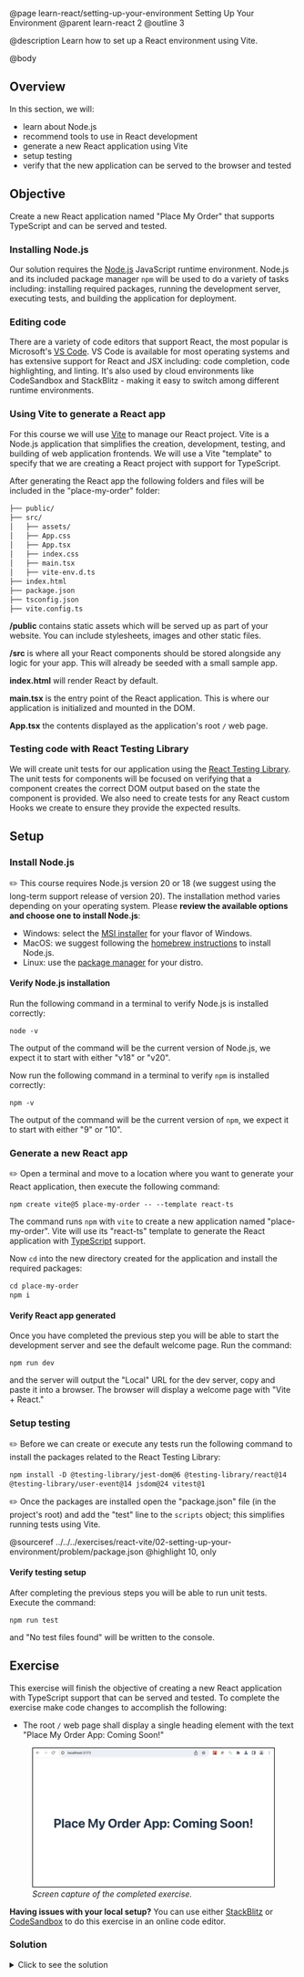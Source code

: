 @page learn-react/setting-up-your-environment Setting Up Your Environment
@parent learn-react 2
@outline 3

@description Learn how to set up a React environment using Vite.

@body

## Overview

In this section, we will:

- learn about Node.js
- recommend tools to use in React development
- generate a new React application using Vite
- setup testing
- verify that the new application can be served to the browser and tested

## Objective

Create a new React application named "Place My Order" that supports TypeScript
and can be served and tested.

### Installing Node.js

Our solution requires the [Node.js](https://nodejs.org/) JavaScript runtime
environment. Node.js and its included package manager `npm` will be used to do a
variety of tasks including: installing required packages, running the
development server, executing tests, and building the application for
deployment.

### Editing code

There are a variety of code editors that support React, the most popular is
Microsoft's [VS Code](https://code.visualstudio.com/). VS Code is available for
most operating systems and has extensive support for React and JSX including:
code completion, code highlighting, and linting. It's also used by cloud
environments like CodeSandbox and StackBlitz - making it easy to switch among
different runtime environments.

### Using Vite to generate a React app

For this course we will use [Vite](https://vitejs.dev) to manage our React
project. Vite is a Node.js application that simplifies the creation,
development, testing, and building of web application frontends. We will use a
Vite "template" to specify that we are creating a React project with support for
TypeScript.

After generating the React app the following folders and files will be included
in the "place-my-order" folder:

```code
├── public/
├── src/
│   ├── assets/
│   ├── App.css
│   ├── App.tsx
│   ├── index.css
│   ├── main.tsx
│   ├── vite-env.d.ts
├── index.html
├── package.json
├── tsconfig.json
├── vite.config.ts
```

**/public** contains static assets which will be served up as part of your
website. You can include stylesheets, images and other static files.

**/src** is where all your React components should be stored alongside any logic
for your app. This will already be seeded with a small sample app.

**index.html** will render React by default.

**main.tsx** is the entry point of the React application. This is where our
application is initialized and mounted in the DOM.

**App.tsx** the contents displayed as the application's root `/` web page.

### Testing code with React Testing Library

We will create unit tests for our application using the [React Testing
Library](https://testing-library.com/docs/react-testing-library/intro/). The
unit tests for components will be focused on verifying that a component creates
the correct DOM output based on the state the component is provided. We also
need to create tests for any React custom Hooks we create to ensure they provide
the expected results.

## Setup

### Install Node.js

✏️ This course requires Node.js version 20 or 18 (we suggest using the long-term
support release of version 20). The installation method varies depending on your
operating system. Please **review the available options and choose one to
install Node.js**:

- Windows: select the [MSI installer](https://nodejs.org/en/download) for your
  flavor of Windows.
- MacOS: we suggest following the [homebrew
  instructions](https://nodejs.org/en/download/package-manager#macos) to install
  Node.js.
- Linux: use the [package
  manager](https://nodejs.org/en/download/package-manager#installing-nodejs-via-package-manager)
  for your distro.

#### Verify Node.js installation

Run the following command in a terminal to verify Node.js is installed correctly:

```shell
node -v
```

The output of the command will be the current version of Node.js, we expect it
to start with either "v18" or "v20".

Now run the following command in a terminal to verify `npm` is installed correctly:

```shell
npm -v
```

The output of the command will be the current version of `npm`, we expect it
to start with either "9" or "10".

### Generate a new React app

✏️ Open a terminal and move to a location where you want to generate your React
application, then execute the following command:

```shell
npm create vite@5 place-my-order -- --template react-ts
```

The command runs `npm` with `vite` to create a new application named
"place-my-order". Vite will use its "react-ts" template to generate the React
application with [TypeScript](https://www.typescriptlang.org/) support.

Now `cd` into the new directory created for the application and install the
required packages:

```shell
cd place-my-order
npm i
```

#### Verify React app generated

Once you have completed the previous step you will be able to start the
development server and see the default welcome page. Run the command:

```shell
npm run dev
```

and the server will output the "Local" URL for the dev server, copy and paste it
into a browser. The browser will display a welcome page with "Vite + React."

### Setup testing

✏️ Before we can create or execute any tests run the following command to
install the packages related to the React Testing Library:

```shell
npm install -D @testing-library/jest-dom@6 @testing-library/react@14 @testing-library/user-event@14 jsdom@24 vitest@1
```

✏️ Once the packages are installed open the "package.json" file (in the
project's root) and add the "test" line to the `scripts` object; this simplifies
running tests using Vite.

@sourceref ../../../exercises/react-vite/02-setting-up-your-environment/problem/package.json
@highlight 10, only

#### Verify testing setup

After completing the previous steps you will be able to run unit tests.
Execute the command:

```shell
npm run test
```

and "No test files found" will be written to the console.

## Exercise

This exercise will finish the objective of creating a new React application with
TypeScript support that can be served and tested. To complete the exercise make
code changes to accomplish the following:

- The root `/` web page shall display a single heading element with the text
  "Place My Order App: Coming Soon!"

<figure>
  <img alt="A web browser displaying the root page of the newly created application served by the dev server. The page displays a single level 1 heading with the text 'Place My Order App: Coming Soon!'" src="/static/img/react-vite/setting-up-your-environment_solution_screen-capture.png" style="border: solid black 1px" width="600px" />
  <figcaption style="font-style: italic">
    Screen capture of the completed exercise.
  </figcaption>
</figure>

<strong>Having issues with your local setup?</strong> You can use either [StackBlitz](https://stackblitz.com/fork/github/bitovi/academy/tree/main/exercises/react-vite/02-setting-up-your-environment/problem?file=src/App.tsx) or [CodeSandbox](https://codesandbox.io/p/devbox/github/bitovi/academy/tree/main/exercises/react-vite/02-setting-up-your-environment/problem?file=src/App.tsx) to do this exercise in an online code editor.

### Solution

<details>

<summary>Click to see the solution</summary>

1. In your code editor open the file `src/App.tsx`
2. Delete all the `import` lines **except** `import "./App.css";`.
3. Delete the line `const [count, setCount] = useState(0)`
4. Replace the value of the return statement to be a single `<h1>` element
5. The source code of App.tsx should now look like the example below.

@diff ../../../exercises/react-vite/02-setting-up-your-environment/problem/src/App.tsx ../../../exercises/react-vite/02-setting-up-your-environment/solution/src/App.tsx only

<strong>Having issues with your local setup?</strong> See the solution in [StackBlitz](https://stackblitz.com/fork/github/bitovi/academy/tree/main/exercises/react-vite/02-setting-up-your-environment/solution?file=src/App.tsx) or [CodeSandbox](https://codesandbox.io/p/devbox/github/bitovi/academy/tree/main/exercises/react-vite/02-setting-up-your-environment/solution?file=src/App.tsx).

</details>
